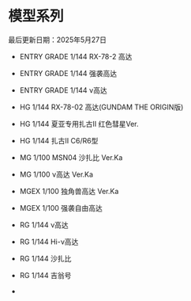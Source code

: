 # 模型系列

最后更新日期：2025年5月27日

- ENTRY GRADE 1/144 RX-78-2 高达
- ENTRY GRADE 1/144 强袭高达
- ENTRY GRADE 1/144 ν高达

- HG 1/144 RX-78-02 高达(GUNDAM THE ORIGIN版)
- HG 1/144 夏亚专用扎古II 红色彗星Ver.
- HG 1/144 扎古II C6/R6型

- MG 1/100 MSN04 沙扎比 Ver.Ka
- MG 1/100 ν高达 Ver.Ka

- MGEX 1/100 独角兽高达 Ver.Ka
- MGEX 1/100 强袭自由高达

- RG 1/144 ν高达
- RG 1/144 Hi-ν高达
- RG 1/144 沙扎比
- RG 1/144 吉翁号

- 
